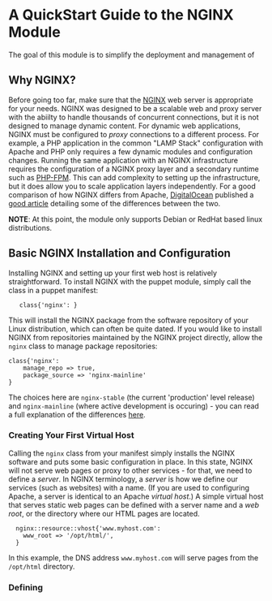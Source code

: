 # A QuickStart Guide to the NGINX Module

The goal of this module is to simplify the deployment and management of 

## Why NGINX?

Before going too far, make sure that the [NGINX][] web server is appropriate for your needs. NGINX 
was designed to be a scalable web and proxy server with the abiilty to handle 
thousands of concurrent connections, but it is not designed to manage dynamic content.  For dynamic 
web applications, NGINX must be configured to _proxy_ connections to a different process.  For 
example, a PHP application in the common "LAMP Stack" configuration with Apache and PHP only requires a 
few dynamic modules and configuration changes.  Running the same application with an NGINX infrastructure
 requires the configuration of a NGINX proxy layer and a secondary runtime such as [PHP-FPM][phpfpm]. This
 can add complexity to setting up the infrastructure, but it does allow you to scale application layers
 independently.  For a good comparison of how NGINX differs from Apache, [DigitalOcean][] published 
 a [good article][nginxvsapache] detailing some of the differences between the two.
 
**NOTE**:  At this point, the module only supports Debian or RedHat based linux distributions.

## Basic NGINX Installation and Configuration

Installing NGINX and setting up your first web host is relatively straightforward.  To install
NGINX with the puppet module, simply call the class in a puppet manifest:
```
   class{'nginx': }
```
This will install the NGINX package from the software repository of your Linux distribution, which can often be quite dated.  If you would like to install NGINX from repositories maintained by the NGINX project directly, allow the `nginx` class to manage package repositories:

```
class{'nginx':
    manage_repo => true,
    package_source => 'nginx-mainline'
}
```
The choices here are `nginx-stable` (the current 'production' level release) and `nginx-mainline` (where active development is occuring) - you can read a full explanation of the differences [here][nginxpackages].  

### Creating Your First Virtual Host

Calling the `nginx` class from your manifest simply installs the NGINX software and puts some basic configuration in place.  In this state, NGINX will not serve web pages or proxy to other services - for that, we need to define a *server*.  In NGINX terminology, a *server* is how we define our services (such as websites) with a name.  (If you are used to configuring Apache, a server is identical to an Apache *virtual host*.)  A simple virtual host that serves static web pages can be defined with a server name and a *web root*, or the directory where our HTML pages are located.

```
  nginx::resource::vhost{'www.myhost.com':
    www_root => '/opt/html/',
  }
```
In this example, the DNS address `www.myhost.com` will serve pages from the `/opt/html` directory.

### Defining 


[nginx]: http://nginx.org
[phpfpm]: http://php-fpm.org
[nginxpackages]: http://nginx.org/packages/mainline
[nginxdocs]: http://nginx.org/en/docs/
[puppetlabsapache]: https://forge.puppetlabs.com/puppetlabs/apache
[digitalocean]: https://www.digitalocean.com
[nginxvsapache]: https://www.digitalocean.com/community/tutorials/apache-vs-nginx-practical-considerations